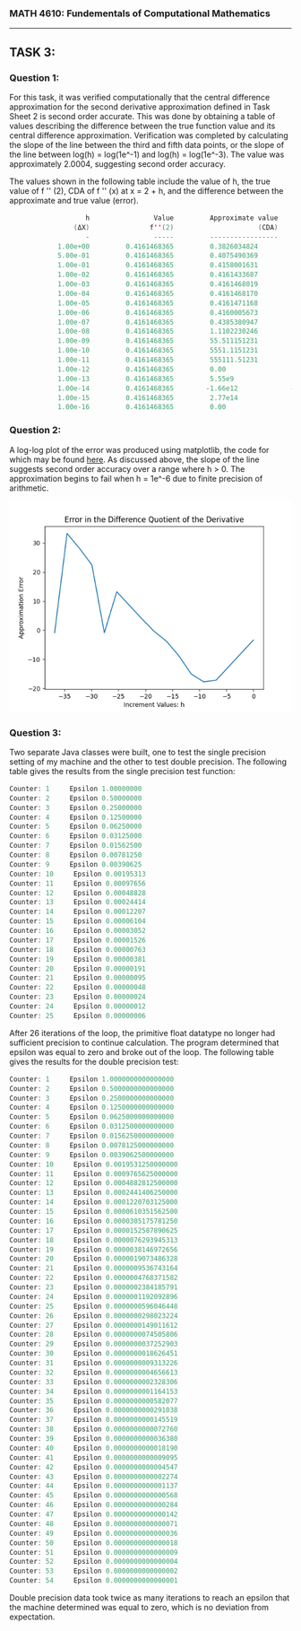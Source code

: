 ### MATH 4610: Fundementals of Computational Mathematics 
***

## TASK 3:

### Question 1:

For this task, it was verified computationally that the central difference approximation for the second derivative approximation defined in Task Sheet 2 is second order accurate. 
This was done by obtaining a table of values describing the difference between the true function value and its central difference approximation. Verification was completed 
by calculating the slope of the line between the third and fifth data points, or the slope of the line between log(h) = log(1e^-1) and log(h) = log(1e^-3). The value was approximately 2.0004, suggesting second order accuracy.

The values shown in the following table include the value of h,
the true value of f '' (2), CDA of f '' (x) at x = 2 + h, and the difference
between the approximate and true value (error). 

```java
                   h                Value         Approximate value                Error
                (ΔX)               f''(2)                     (CDA)       (CDA - cos(2))
                   -                -----         -----------------       --------------
            1.00e+00         0.4161468365         0.3826034824         0.0335433542
            5.00e-01         0.4161468365         0.4075490369         0.0085977997
            1.00e-01         0.4161468365         0.4158001631         0.0003466735
            1.00e-02         0.4161468365         0.4161433687         0.0000034679
            1.00e-03         0.4161468365         0.4161468019         0.0000000346
            1.00e-04         0.4161468365         0.4161468170         0.0000000195
            1.00e-05         0.4161468365         0.4161471168         0.0000002802
            1.00e-06         0.4161468365         0.4160005673         0.0001462692
            1.00e-07         0.4161468365         0.4385380947         0.0223912582
            1.00e-08         0.4161468365         1.1102230246         0.6940761881
            1.00e-09         0.4161468365         55.511151231         55.095004394
            1.00e-10         0.4161468365         5551.1151231         5550.6989762
            1.00e-11         0.4161468365         555111.51231         555111.09616
            1.00e-12         0.4161468365         0.00                 0.4161468365
            1.00e-13         0.4161468365         5.55e9               5.55e9
            1.00e-14         0.4161468365        -1.66e12             -1.66e12
            1.00e-15         0.4161468365         2.77e14              2.77e14
            1.00e-16         0.4161468365         0.00                 0.4161468365
```

### Question 2:

A log-log plot of the error was produced using matplotlib, the code for which may be found [here](https://github.com/HyrumHansen/math4610/blob/main/code/task2/plot.py). As discussed above, the slope of the line suggests second order accuracy over a range where h > 0. The approximation begins to fail when h = 1e^-6 due to finite precision of arithmetic. 

![alt text](images/task2/plot1.png)

### Question 3: 

Two separate Java classes were built, one to test the single precision setting of my machine and the other to test double precision. The following table gives the results from the single precision test function:

```java
Counter: 1     Epsilon 1.00000000
Counter: 2     Epsilon 0.50000000
Counter: 3     Epsilon 0.25000000
Counter: 4     Epsilon 0.12500000
Counter: 5     Epsilon 0.06250000
Counter: 6     Epsilon 0.03125000
Counter: 7     Epsilon 0.01562500
Counter: 8     Epsilon 0.00781250
Counter: 9     Epsilon 0.00390625
Counter: 10     Epsilon 0.00195313
Counter: 11     Epsilon 0.00097656
Counter: 12     Epsilon 0.00048828
Counter: 13     Epsilon 0.00024414
Counter: 14     Epsilon 0.00012207
Counter: 15     Epsilon 0.00006104
Counter: 16     Epsilon 0.00003052
Counter: 17     Epsilon 0.00001526
Counter: 18     Epsilon 0.00000763
Counter: 19     Epsilon 0.00000381
Counter: 20     Epsilon 0.00000191
Counter: 21     Epsilon 0.00000095
Counter: 22     Epsilon 0.00000048
Counter: 23     Epsilon 0.00000024
Counter: 24     Epsilon 0.00000012
Counter: 25     Epsilon 0.00000006
```

After 26 iterations of the loop, the primitive float datatype no longer had sufficient precision to continue calculation. The program determined that epsilon was equal to zero and broke out of the loop. The following table gives the results for the double precision test:

```java
Counter: 1     Epsilon 1.0000000000000000
Counter: 2     Epsilon 0.5000000000000000
Counter: 3     Epsilon 0.2500000000000000
Counter: 4     Epsilon 0.1250000000000000
Counter: 5     Epsilon 0.0625000000000000
Counter: 6     Epsilon 0.0312500000000000
Counter: 7     Epsilon 0.0156250000000000
Counter: 8     Epsilon 0.0078125000000000
Counter: 9     Epsilon 0.0039062500000000
Counter: 10     Epsilon 0.0019531250000000
Counter: 11     Epsilon 0.0009765625000000
Counter: 12     Epsilon 0.0004882812500000
Counter: 13     Epsilon 0.0002441406250000
Counter: 14     Epsilon 0.0001220703125000
Counter: 15     Epsilon 0.0000610351562500
Counter: 16     Epsilon 0.0000305175781250
Counter: 17     Epsilon 0.0000152587890625
Counter: 18     Epsilon 0.0000076293945313
Counter: 19     Epsilon 0.0000038146972656
Counter: 20     Epsilon 0.0000019073486328
Counter: 21     Epsilon 0.0000009536743164
Counter: 22     Epsilon 0.0000004768371582
Counter: 23     Epsilon 0.0000002384185791
Counter: 24     Epsilon 0.0000001192092896
Counter: 25     Epsilon 0.0000000596046448
Counter: 26     Epsilon 0.0000000298023224
Counter: 27     Epsilon 0.0000000149011612
Counter: 28     Epsilon 0.0000000074505806
Counter: 29     Epsilon 0.0000000037252903
Counter: 30     Epsilon 0.0000000018626451
Counter: 31     Epsilon 0.0000000009313226
Counter: 32     Epsilon 0.0000000004656613
Counter: 33     Epsilon 0.0000000002328306
Counter: 34     Epsilon 0.0000000001164153
Counter: 35     Epsilon 0.0000000000582077
Counter: 36     Epsilon 0.0000000000291038
Counter: 37     Epsilon 0.0000000000145519
Counter: 38     Epsilon 0.0000000000072760
Counter: 39     Epsilon 0.0000000000036380
Counter: 40     Epsilon 0.0000000000018190
Counter: 41     Epsilon 0.0000000000009095
Counter: 42     Epsilon 0.0000000000004547
Counter: 43     Epsilon 0.0000000000002274
Counter: 44     Epsilon 0.0000000000001137
Counter: 45     Epsilon 0.0000000000000568
Counter: 46     Epsilon 0.0000000000000284
Counter: 47     Epsilon 0.0000000000000142
Counter: 48     Epsilon 0.0000000000000071
Counter: 49     Epsilon 0.0000000000000036
Counter: 50     Epsilon 0.0000000000000018
Counter: 51     Epsilon 0.0000000000000009
Counter: 52     Epsilon 0.0000000000000004
Counter: 53     Epsilon 0.0000000000000002
Counter: 54     Epsilon 0.0000000000000001
```

Double precision data took twice as many iterations to reach an epsilon that the machine determined was equal to zero, which is no deviation from expectation.


